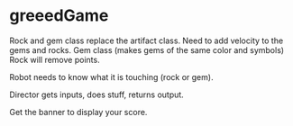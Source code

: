 # greeedGame

Rock and gem class replace the artifact class.
Need to add velocity to the gems and rocks.
Gem class (makes gems of the same color and symbols)
Rock will remove points.

Robot needs to know what it is touching (rock or gem).

Director gets inputs, does stuff, returns output.

Get the banner to display your score.
